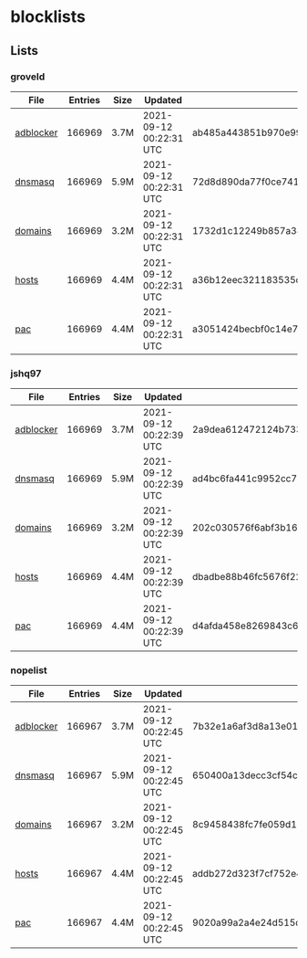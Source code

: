 # blocklists

## Lists

### groveld

|File|Entries|Size|Updated|Hash|
|-|-|-|-|-|
|[adblocker](https://raw.githubusercontent.com/groveld/blocklists/lists/groveld/adblocker.txt)|166969|3.7M|2021-09-12 00:22:31 UTC|ab485a443851b970e99dd2d9ff136312dca44215f7cbf9a1199971009d66213f|
|[dnsmasq](https://raw.githubusercontent.com/groveld/blocklists/lists/groveld/dnsmasq.txt)|166969|5.9M|2021-09-12 00:22:31 UTC|72d8d890da77f0ce74134f5465b61de75064caaea99e6421fdde3c5063d7bf9d|
|[domains](https://raw.githubusercontent.com/groveld/blocklists/lists/groveld/domains.txt)|166969|3.2M|2021-09-12 00:22:31 UTC|1732d1c12249b857a34d8af88c2e0e183c13ffc5024f1dcb62d50fb582de940d|
|[hosts](https://raw.githubusercontent.com/groveld/blocklists/lists/groveld/hosts.txt)|166969|4.4M|2021-09-12 00:22:31 UTC|a36b12eec321183535d7e6dbb5e7e8ab944c3a44d01d2a3c02508bdafc80c6c1|
|[pac](https://raw.githubusercontent.com/groveld/blocklists/lists/groveld/pac.txt)|166969|4.4M|2021-09-12 00:22:31 UTC|a3051424becbf0c14e7eaa739419195aec328d4f533144517ff0b27a0cc1ad76|

### jshq97

|File|Entries|Size|Updated|Hash|
|-|-|-|-|-|
|[adblocker](https://raw.githubusercontent.com/groveld/blocklists/lists/jshq97/adblocker.txt)|166969|3.7M|2021-09-12 00:22:39 UTC|2a9dea612472124b733c849e9a1765251cd3b97779edce2c19855d5a24bdac9c|
|[dnsmasq](https://raw.githubusercontent.com/groveld/blocklists/lists/jshq97/dnsmasq.txt)|166969|5.9M|2021-09-12 00:22:39 UTC|ad4bc6fa441c9952cc70b30b696ca8713dbeb5dde37243c302ae92d4fb1ad1cd|
|[domains](https://raw.githubusercontent.com/groveld/blocklists/lists/jshq97/domains.txt)|166969|3.2M|2021-09-12 00:22:39 UTC|202c030576f6abf3b16275d0ffde5f8ed53238fea0c7d6e3c7f535daf0ec1ac6|
|[hosts](https://raw.githubusercontent.com/groveld/blocklists/lists/jshq97/hosts.txt)|166969|4.4M|2021-09-12 00:22:39 UTC|dbadbe88b46fc5676f22be51ee2751da74f1b9eb422dee9cedcb0cdc136d53fc|
|[pac](https://raw.githubusercontent.com/groveld/blocklists/lists/jshq97/pac.txt)|166969|4.4M|2021-09-12 00:22:39 UTC|d4afda458e8269843c63abf2f9ff3a6bfdb1a21d244d52a6f8306c5c21476b1f|

### nopelist

|File|Entries|Size|Updated|Hash|
|-|-|-|-|-|
|[adblocker](https://raw.githubusercontent.com/groveld/blocklists/lists/nopelist/adblocker.txt)|166967|3.7M|2021-09-12 00:22:45 UTC|7b32e1a6af3d8a13e017fc5d91f5d8c804cc1f560dec96a2ad262f8875369eef|
|[dnsmasq](https://raw.githubusercontent.com/groveld/blocklists/lists/nopelist/dnsmasq.txt)|166967|5.9M|2021-09-12 00:22:45 UTC|650400a13decc3cf54cee6e96d0d961c6fcdd3213053a201ebe27aa6e0c42b43|
|[domains](https://raw.githubusercontent.com/groveld/blocklists/lists/nopelist/domains.txt)|166967|3.2M|2021-09-12 00:22:45 UTC|8c9458438fc7fe059d19bfd831839b1952ed7abc62ba0b010cfe716cd19cd1d1|
|[hosts](https://raw.githubusercontent.com/groveld/blocklists/lists/nopelist/hosts.txt)|166967|4.4M|2021-09-12 00:22:45 UTC|addb272d323f7cf752e4d359884f50ec8792b99caa3ba555b6f1e1e592d93df6|
|[pac](https://raw.githubusercontent.com/groveld/blocklists/lists/nopelist/pac.txt)|166967|4.4M|2021-09-12 00:22:45 UTC|9020a99a2a4e24d515db9a07fee0cc130a2401b5d43a4ab077cc14e92de2dbdf|
